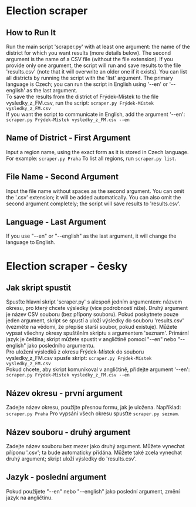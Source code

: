 # Election scraper

## How to Run It
Run the main script 'scraper.py' with at least one argument: the name of the district for which you want results (more details below). The second argument is the name of a CSV file (without the file extension). If you provide only one argument, the script will run and save results to the file 'results.csv' (note that it will overwrite an older one if it exists). You can list all districts by running the script with the 'list' argument. The primary language is Czech; you can run the script in English using '--en' or '--english' as the last argument.<br>
To save the results from the district of Frýdek-Místek to the file vysledky_z_FM.csv, run the script: ```scraper.py Frýdek-Místek vysledky_z_FM.csv```<br>
If you want the script to communicate in English, add the argument '--en': ```scraper.py Frýdek-Místek vysledky_z_FM.csv --en```

## Name of District - First Argument
Input a region name, using the exact form as it is stored in Czech language. For example: ```scraper.py Praha```
To list all regions, run ```scraper.py list```.

## File Name - Second Argument
Input the file name without spaces as the second argument. You can omit the '.csv' extension; it will be added automatically. You can also omit the second argument completely; the script will save results to 'results.csv'.

## Language - Last Argument
If you use "--en" or "--english" as the last argument, it will change the language to English.

# Election scraper - česky

## Jak skript spustit
Spusťte hlavní skript 'scraper.py' s alespoň jedním argumentem: názvem okresu, pro který chcete výsledky (více podrobností níže). Druhý argument je název CSV souboru (bez přípony souboru). Pokud poskytnete pouze jeden argument, skript se spustí a uloží výsledky do souboru 'results.csv' (vezměte na vědomí, že přepíše starší soubor, pokud existuje). Můžete vypsat všechny okresy spuštěním skriptu s argumentem 'seznam'. Primární jazyk je čeština; skript můžete spustit v angličtině pomocí "--en" nebo "--english" jako posledního argumentu.<br>
Pro uložení výsledků z okresu Frýdek-Místek do souboru vysledky_z_FM.csv spusťe skript: ```scraper.py Frýdek-Místek vysledky_z_FM.csv```<br>
Pokud chcete, aby skript komunikoval v angličtině, přidejte argument '--en': ```scraper.py Frýdek-Místek vysledky_z_FM.csv --en```

## Název okresu - první argument
Zadejte název okresu, použijte přesnou formu, jak je uložena. Například: ```scraper.py Praha```
Pro vypsání všech okresu spusťte ```scraper.py seznam```.

## Název souboru - druhý argument
Zadejte název souboru bez mezer jako druhý argument. Můžete vynechat příponu '.csv'; ta bude automaticky přidána. Můžete také zcela vynechat druhý argument; skript uloží výsledky do 'results.csv'.

## Jazyk - poslední argument
Pokud použijete "--en" nebo "--english" jako poslední argument, změní jazyk na angličtinu.